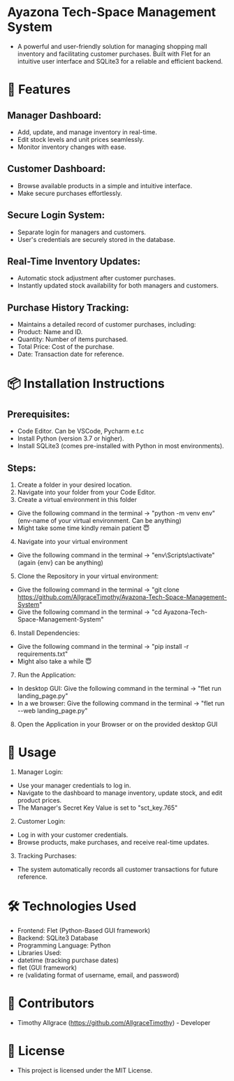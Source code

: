 # Ayazona Tech-Space Management System
  - A powerful and user-friendly solution for managing shopping mall inventory and facilitating customer purchases. Built with Flet for an intuitive user interface and SQLite3 for a reliable and efficient backend.

# 🚀 Features
 ## Manager Dashboard:
  - Add, update, and manage inventory in real-time.
  - Edit stock levels and unit prices seamlessly.
  - Monitor inventory changes with ease.
 ## Customer Dashboard:
  - Browse available products in a simple and intuitive interface.
  - Make secure purchases effortlessly.
 ## Secure Login System:
  - Separate login for managers and customers.
  - User's credentials are securely stored in the database.
 ## Real-Time Inventory Updates:
  - Automatic stock adjustment after customer purchases.
  - Instantly updated stock availability for both managers and customers.
 ## Purchase History Tracking:
  - Maintains a detailed record of customer purchases, including:
   - Product: Name and ID.
   - Quantity: Number of items purchased.
   - Total Price: Cost of the purchase.
   - Date: Transaction date for reference.

# 📦 Installation Instructions
 ## Prerequisites:
  - Code Editor. Can be VSCode, Pycharm e.t.c
  - Install Python (version 3.7 or higher).
  - Install SQLite3 (comes pre-installed with Python in most environments).
 ## Steps:
  1. Create a folder in your desired location.
  2. Navigate into your folder from your Code Editor.
  3. Create a virtual environment in this folder
   - Give the following command in the terminal -> "python -m venv env" (env-name of your virtual environment. Can be anything)
   - Might take some time kindly remain patient 😇
  4. Navigate into your virtual environment
   - Give the following command in the terminal -> "env\Scripts\activate" (again {env} can be anything)
  5. Clone the Repository in your virtual environment:
   - Give the following command in the terminal -> "git clone https://github.com/AllgraceTimothy/Ayazona-Tech-Space-Management-System"
   - Give the following command in the terminal -> "cd Ayazona-Tech-Space-Management-System"
  6. Install Dependencies:
   - Give the following command in the terminal -> "pip install -r requirements.txt"
   - Might also take a while 😇
  7. Run the Application:
   - In desktop GUI: Give the following command in the terminal -> "flet run landing_page.py"
   - In a we browser: Give the following command in the terminal -> "flet run --web landing_page.py"
  8. Open the Application in your Browser or on the provided desktop GUI

# 📖 Usage
 1. Manager Login:
  - Use your manager credentials to log in.
  - Navigate to the dashboard to manage inventory, update stock, and edit product prices.
  - The Manager's Secret Key Value is set to "sct_key.765"

 2. Customer Login:
  - Log in with your customer credentials.
  - Browse products, make purchases, and receive real-time updates.

 3. Tracking Purchases:
  - The system automatically records all customer transactions for future reference.

# 🛠️ Technologies Used
 - Frontend: Flet (Python-Based GUI framework)
 - Backend: SQLite3 Database
 - Programming Language: Python
 - Libraries Used:
  - datetime (tracking purchase dates)
  - flet (GUI framework)
  - re (validating format of username, email, and password)

# 👥 Contributors
 - Timothy Allgrace (https://github.com/AllgraceTimothy) - Developer

# 📝 License
 - This project is licensed under the MIT License.

